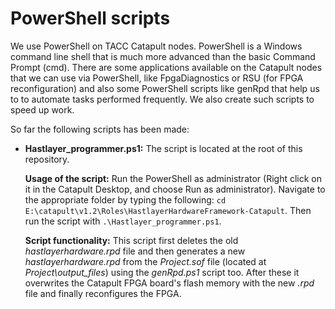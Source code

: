 # PowerShell scripts


We use PowerShell on TACC Catapult nodes. PowerShell is a Windows command line shell that is much more advanced than the basic Command Prompt (cmd). There are some applications available on the Catapult nodes that we can use via PowerShell, like FpgaDiagnostics or RSU (for FPGA reconfiguration) and also some PowerShell scripts like genRpd that help us to to automate tasks performed frequently. We also create such scripts to speed up work. 

So far the following scripts has been made:
- **Hastlayer_programmer.ps1:** The script is located at the root of this repository.

    **Usage of the script:** Run the PowerShell as administrator (Right click on it in the Catapult Desktop, and choose Run as administrator). Navigate to the appropriate folder by typing the following: `cd E:\catapult\v1.2\Roles\HastlayerHardwareFramework-Catapult`. Then run the script with `.\Hastlayer_programmer.ps1`.

    **Script functionality:** This script first deletes the old *hastlayerhardware.rpd* file and then generates a new *hastlayerhardware.rpd* from the *Project.sof* file (located at *Project\output_files*) using the *genRpd.ps1* script too. After these it overwrites the Catapult FPGA board's flash memory with the new *.rpd* file and finally reconfigures the FPGA.              
                                                                  